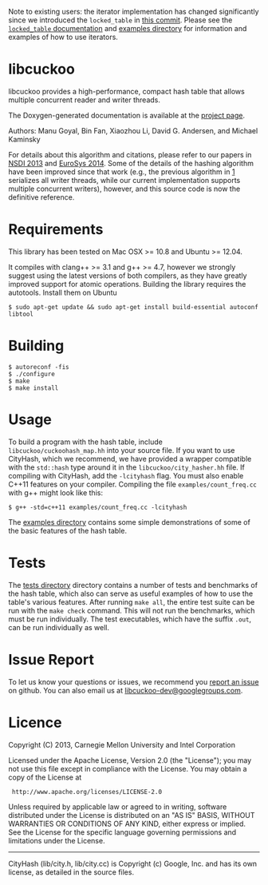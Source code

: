 Note to existing users: the iterator implementation has changed significantly
since we introduced the `locked_table` in [this
commit](https://github.com/efficient/libcuckoo/commit/2bedb3d0c811cd8b3adb3e78e2d2a28c66ba1d1d).
Please see the [`locked_table`
documentation](http://efficient.github.io/libcuckoo/classcuckoohash__map_1_1locked__table.html)
and [examples
directory](https://github.com/efficient/libcuckoo/tree/master/examples) for
information and examples of how to use iterators.

libcuckoo
=========

libcuckoo provides a high-performance, compact hash table that allows
multiple concurrent reader and writer threads.

The Doxygen-generated documentation is available at the
[project page](http://efficient.github.io/libcuckoo/).

Authors: Manu Goyal, Bin Fan, Xiaozhou Li, David G. Andersen, and Michael Kaminsky

For details about this algorithm and citations, please refer to
our papers in [NSDI 2013][1] and [EuroSys 2014][2]. Some of the details of the hashing
algorithm have been improved since that work (e.g., the previous algorithm
in [1] serializes all writer threads, while our current
implementation supports multiple concurrent writers), however, and this source
code is now the definitive reference.

   [1]: http://www.cs.cmu.edu/~dga/papers/memc3-nsdi2013.pdf "MemC3: Compact and Concurrent Memcache with Dumber Caching and Smarter Hashing"
   [2]: http://www.cs.princeton.edu/~mfreed/docs/cuckoo-eurosys14.pdf "Algorithmic Improvements for Fast Concurrent Cuckoo Hashing"

Requirements
================

This library has been tested on Mac OSX >= 10.8 and Ubuntu >= 12.04.

It compiles with clang++ >= 3.1 and g++ >= 4.7, however we strongly suggest
using the latest versions of both compilers, as they have greatly improved
support for atomic operations. Building the library requires the
autotools. Install them on Ubuntu

    $ sudo apt-get update && sudo apt-get install build-essential autoconf libtool

Building
==========

    $ autoreconf -fis
    $ ./configure
    $ make
    $ make install

Usage
==========

To build a program with the hash table, include
`libcuckoo/cuckoohash_map.hh` into your source file. If you want to
use CityHash, which we recommend, we have provided a wrapper
compatible with the `std::hash` type around it in the
`libcuckoo/city_hasher.hh` file. If compiling with CityHash, add the
`-lcityhash` flag. You must also enable C++11 features on your
compiler. Compiling the file `examples/count_freq.cc` with g++
might look like this:

    $ g++ -std=c++11 examples/count_freq.cc -lcityhash

The
[examples directory](https://github.com/efficient/libcuckoo/tree/master/examples)
contains some simple demonstrations of some of the basic features of the hash
table.

Tests
==========

The [tests directory](https://github.com/efficient/libcuckoo/tree/master/tests)
directory contains a number of tests and benchmarks of the hash table, which
also can serve as useful examples of how to use the table's various features.
After running `make all`, the entire test suite can be run with the `make check`
command. This will not run the benchmarks, which must be run individually. The
test executables, which have the suffix `.out`, can be run individually as well.

Issue Report
============

To let us know your questions or issues, we recommend you
[report an issue](https://github.com/efficient/libcuckoo/issues) on
github. You can also email us at
[libcuckoo-dev@googlegroups.com](mailto:libcuckoo-dev@googlegroups.com).

Licence
===========
Copyright (C) 2013, Carnegie Mellon University and Intel Corporation

Licensed under the Apache License, Version 2.0 (the "License");
you may not use this file except in compliance with the License.
You may obtain a copy of the License at

     http://www.apache.org/licenses/LICENSE-2.0

Unless required by applicable law or agreed to in writing, software
distributed under the License is distributed on an "AS IS" BASIS,
WITHOUT WARRANTIES OR CONDITIONS OF ANY KIND, either express or implied.
See the License for the specific language governing permissions and
limitations under the License.

---------------------------

CityHash (lib/city.h, lib/city.cc) is Copyright (c) Google, Inc. and
has its own license, as detailed in the source files.